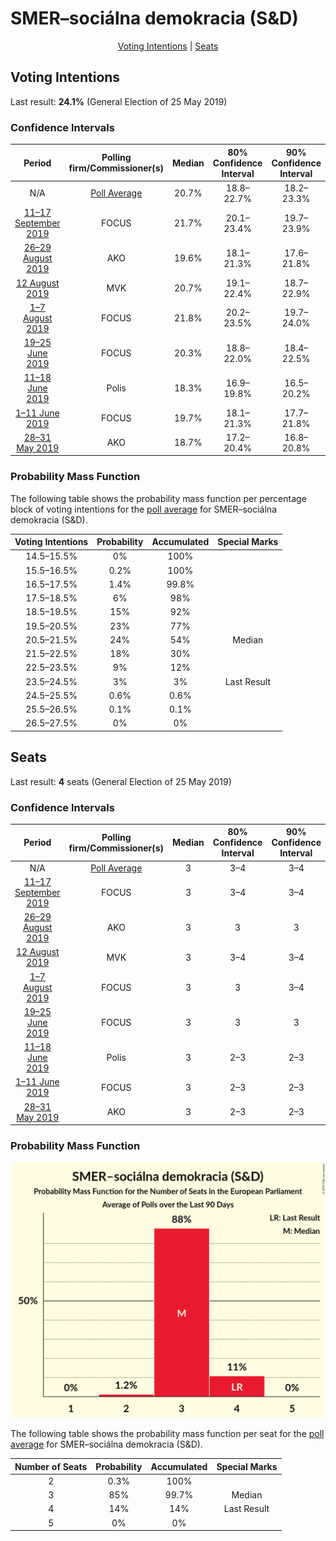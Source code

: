 # SMER–sociálna demokracia (S&D)

<p align="center"><a href="#voting-intentions">Voting Intentions</a> | <a href="#seats">Seats</a></p>

## Voting Intentions

Last result: **24.1%** (General Election of 25 May 2019)

### Confidence Intervals

| Period     | Polling firm/Commissioner(s) | Median | 80% Confidence Interval | 90% Confidence Interval | 95% Confidence Interval | 99% Confidence Interval |
|:----------:|:----------------:|:-----------:|:-----------------------:|:-----------------------:|:-----------------------:|:-----------------------:|
| N/A | [Poll Average](average.html) | 20.7% | 18.8–22.7% | 18.2–23.3% | 17.8–23.8% | 17.0–24.7% |
| [11–17 September 2019](2019-09-17-FOCUS.html) | FOCUS | 21.7% | 20.1–23.4% | 19.7–23.9% | 19.3–24.3% | 18.5–25.2% |
| [26–29 August 2019](2019-08-29-AKO.html) | AKO | 19.6% | 18.1–21.3% | 17.6–21.8% | 17.3–22.2% | 16.5–23.0% |
| [12 August 2019](2019-08-12-MVK.html) | MVK | 20.7% | 19.1–22.4% | 18.7–22.9% | 18.3–23.3% | 17.6–24.2% |
| [1–7 August 2019](2019-08-07-FOCUS.html) | FOCUS | 21.8% | 20.2–23.5% | 19.7–24.0% | 19.3–24.4% | 18.6–25.3% |
| [19–25 June 2019](2019-06-25-FOCUS.html) | FOCUS | 20.3% | 18.8–22.0% | 18.4–22.5% | 18.0–22.9% | 17.3–23.7% |
| [11–18 June 2019](2019-06-18-Polis.html) | Polis | 18.3% | 16.9–19.8% | 16.5–20.2% | 16.2–20.6% | 15.5–21.4% |
| [1–11 June 2019](2019-06-11-FOCUS.html) | FOCUS | 19.7% | 18.1–21.3% | 17.7–21.8% | 17.3–22.2% | 16.6–23.0% |
| [28–31 May 2019](2019-05-31-AKO.html) | AKO | 18.7% | 17.2–20.4% | 16.8–20.8% | 16.4–21.2% | 15.7–22.1% |

### Probability Mass Function

The following table shows the probability mass function per percentage block of voting intentions for the [poll average](average.html) for SMER–sociálna demokracia (S&D).

| Voting Intentions | Probability | Accumulated | Special Marks |
|:-----------------:|:-----------:|:-----------:|:-------------:|
| 14.5–15.5% | 0% | 100% |  |
| 15.5–16.5% | 0.2% | 100% |  |
| 16.5–17.5% | 1.4% | 99.8% |  |
| 17.5–18.5% | 6% | 98% |  |
| 18.5–19.5% | 15% | 92% |  |
| 19.5–20.5% | 23% | 77% |  |
| 20.5–21.5% | 24% | 54% | Median |
| 21.5–22.5% | 18% | 30% |  |
| 22.5–23.5% | 9% | 12% |  |
| 23.5–24.5% | 3% | 3% | Last Result |
| 24.5–25.5% | 0.6% | 0.6% |  |
| 25.5–26.5% | 0.1% | 0.1% |  |
| 26.5–27.5% | 0% | 0% |  |


## Seats

Last result: **4** seats (General Election of 25 May 2019)

### Confidence Intervals

| Period     | Polling firm/Commissioner(s) | Median | 80% Confidence Interval | 90% Confidence Interval | 95% Confidence Interval | 99% Confidence Interval |
|:----------:|:----------------:|:------:|:-----------------------:|:-----------------------:|:-----------------------:|:-----------------------:|
| N/A | [Poll Average](average.html) | 3 | 3–4 | 3–4 | 3–4 | 3–4 |
| [11–17 September 2019](2019-09-17-FOCUS.html) | FOCUS | 3 | 3–4 | 3–4 | 3–4 | 3–4 |
| [26–29 August 2019](2019-08-29-AKO.html) | AKO | 3 | 3 | 3 | 3 | 2–3 |
| [12 August 2019](2019-08-12-MVK.html) | MVK | 3 | 3–4 | 3–4 | 3–4 | 3–4 |
| [1–7 August 2019](2019-08-07-FOCUS.html) | FOCUS | 3 | 3 | 3–4 | 3–4 | 2–4 |
| [19–25 June 2019](2019-06-25-FOCUS.html) | FOCUS | 3 | 3 | 3 | 3–4 | 2–4 |
| [11–18 June 2019](2019-06-18-Polis.html) | Polis | 3 | 2–3 | 2–3 | 2–3 | 2–3 |
| [1–11 June 2019](2019-06-11-FOCUS.html) | FOCUS | 3 | 2–3 | 2–3 | 2–3 | 2–3 |
| [28–31 May 2019](2019-05-31-AKO.html) | AKO | 3 | 2–3 | 2–3 | 2–3 | 2–3 |

### Probability Mass Function

![Graph with seats probability mass function not yet produced](average-seats-pmf-smer–sociálnademokraciasd.png "Seats Probability Mass Function")

The following table shows the probability mass function per seat for the [poll average](average.html) for SMER–sociálna demokracia (S&D).

| Number of Seats | Probability | Accumulated | Special Marks |
|:---------------:|:-----------:|:-----------:|:-------------:|
| 2 | 0.3% | 100% |  |
| 3 | 85% | 99.7% | Median |
| 4 | 14% | 14% | Last Result |
| 5 | 0% | 0% |  |


